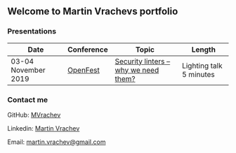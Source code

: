## Welcome to Martin Vrachevs portfolio


### Presentations

| Date | Conference | Topic | Length |
| --- | --- | --- | --- |
| 03-04 November 2019| [OpenFest](https://www.openfest.org/2018/bg/) | [Security linters – why we need them?](https://www.youtube.com/watch?v=GcffWbg2ERY&t=35s) | Lighting talk 5 minutes


### Contact me

GitHub: [MVrachev](github.com/mvrachev)

Linkedin: [Martin Vrachev](https://www.linkedin.com/in/martin-vrachev/)

Email: martin.vrachev@gmail.com
